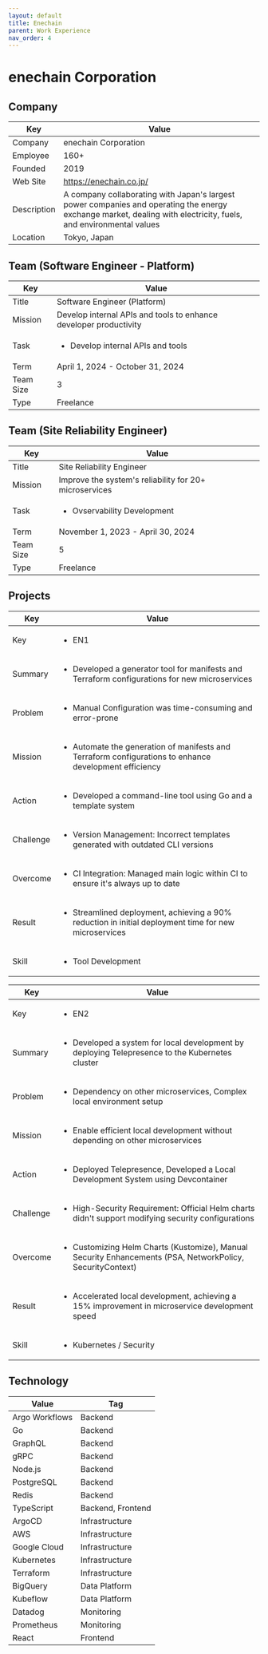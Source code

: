 ```yaml
---
layout: default
title: Enechain
parent: Work Experience
nav_order: 4
---
```


# enechain Corporation

## Company

| Key         | Value                                                                                                                                                     |
| ----------- | --------------------------------------------------------------------------------------------------------------------------------------------------------- |
| Company     | enechain Corporation                                                                                                                                      |
| Employee    | 160+                                                                                                                                                      |
| Founded     | 2019                                                                                                                                                      |
| Web Site    | https://enechain.co.jp/                                                                                                                                   |
| Description | A company collaborating with Japan's largest power companies and operating the energy exchange market, dealing with electricity, fuels, and environmental values |
| Location    | Tokyo, Japan                                                                                                                                              |

## Team (Software Engineer - Platform)

<table>
  <thead>
    <tr>
      <th>Key</th>
      <th>Value</th>
    </tr>
  </thead>
  <tbody>
    <tr>
      <td>Title</td>
      <td>Software Engineer (Platform)</td>
    </tr>
    <tr>
      <td>Mission</td>
      <td>Develop internal APIs and tools to enhance developer productivity</td>
    </tr>
    <tr>
      <td>Task</td>
      <td><ul><li>Develop internal APIs and tools</li></ul></td>
    </tr>
    <tr>
      <td>Term</td>
      <td>April 1, 2024 - October 31, 2024</td>
    </tr>
    <tr>
      <td>Team Size</td>
      <td>3</td>
    </tr>
    <tr>
      <td>Type</td>
      <td>Freelance</td>
    </tr>
  </tbody>
</table>

## Team (Site Reliability Engineer)

<table>
  <thead>
    <tr>
      <th>Key</th>
      <th>Value</th>
    </tr>
  </thead>
  <tbody>
    <tr>
      <td>Title</td>
      <td>Site Reliability Engineer</td>
    </tr>
    <tr>
      <td>Mission</td>
      <td>Improve the system's reliability for 20+ microservices</td>
    </tr>
    <tr>
      <td>Task</td>
      <td><ul><li>Ovservability Development</li></ul></td>
    </tr>
    <tr>
      <td>Term</td>
      <td>November 1, 2023 - April 30, 2024</td>
    </tr>
    <tr>
      <td>Team Size</td>
      <td>5</td>
    </tr>
    <tr>
      <td>Type</td>
      <td>Freelance</td>
    </tr>
  </tbody>
</table>

## Projects

<table>
  <thead>
    <tr>
      <th>Key</th>
      <th>Value</th>
    </tr>
  </thead>
  <tbody>
    <tr>
      <td>Key</td>
      <td><ul><li>EN1</li></ul></td>
    </tr>
    <tr>
      <td>Summary</td>
      <td><ul><li>Developed a generator tool for manifests and Terraform configurations for new microservices</li></ul></td>
    </tr>
    <tr>
      <td>Problem</td>
      <td><ul><li>Manual Configuration was time-consuming and error-prone</li></ul></td>
    </tr>
    <tr>
      <td>Mission</td>
      <td><ul><li>Automate the generation of manifests and Terraform configurations to enhance development efficiency</li></ul></td>
    </tr>
    <tr>
      <td>Action</td>
      <td><ul><li>Developed a command-line tool using Go and a template system</li></ul></td>
    </tr>
    <tr>
      <td>Challenge</td>
      <td><ul><li>Version Management: Incorrect templates generated with outdated CLI versions</li></ul></td>
    </tr>
    <tr>
      <td>Overcome</td>
      <td><ul><li>CI Integration: Managed main logic within CI to ensure it's always up to date</li></ul></td>
    </tr>
    <tr>
      <td>Result</td>
      <td><ul><li>Streamlined deployment, achieving a 90% reduction in initial deployment time for new microservices</li></ul></td>
    </tr>
    <tr>
      <td>Skill</td>
      <td><ul><li>Tool Development</li></ul></td>
    </tr>
  </tbody>
</table>

<table>
  <thead>
    <tr>
      <th>Key</th>
      <th>Value</th>
    </tr>
  </thead>
  <tbody>
    <tr>
      <td>Key</td>
      <td><ul><li>EN2</li></ul></td>
    </tr>
    <tr>
      <td>Summary</td>
      <td><ul><li>Developed a system for local development by deploying Telepresence to the Kubernetes cluster</li></ul></td>
    </tr>
    <tr>
      <td>Problem</td>
      <td><ul><li>Dependency on other microservices, Complex local environment setup</li></ul></td>
    </tr>
    <tr>
      <td>Mission</td>
      <td><ul><li>Enable efficient local development without depending on other microservices</li></ul></td>
    </tr>
    <tr>
      <td>Action</td>
      <td><ul><li>Deployed Telepresence, Developed a Local Development System using Devcontainer</li></ul></td>
    </tr>
    <tr>
      <td>Challenge</td>
      <td><ul><li>High-Security Requirement: Official Helm charts didn't support modifying security configurations</li></ul></td>
    </tr>
    <tr>
      <td>Overcome</td>
      <td><ul><li>Customizing Helm Charts (Kustomize), Manual Security Enhancements (PSA, NetworkPolicy, SecurityContext)</li></ul></td>
    </tr>
    <tr>
      <td>Result</td>
      <td><ul><li>Accelerated local development, achieving a 15% improvement in microservice development speed</li></ul></td>
    </tr>
    <tr>
      <td>Skill</td>
      <td><ul><li>Kubernetes / Security</li></ul></td>
    </tr>
  </tbody>
</table>

## Technology

| Value           | Tag               |
| --------------- | ----------------- |
| Argo Workflows  | Backend           |
| Go              | Backend           |
| GraphQL         | Backend           |
| gRPC            | Backend           |
| Node.js         | Backend           |
| PostgreSQL      | Backend           |
| Redis           | Backend           |
| TypeScript      | Backend, Frontend |
| ArgoCD          | Infrastructure    |
| AWS             | Infrastructure    |
| Google Cloud    | Infrastructure    |
| Kubernetes      | Infrastructure    |
| Terraform       | Infrastructure    |
| BigQuery        | Data Platform     |
| Kubeflow        | Data Platform     |
| Datadog         | Monitoring        |
| Prometheus      | Monitoring        |
| React           | Frontend          |
